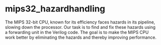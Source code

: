 # mips32_hazardhandling
The MIPS 32-bit CPU, known for its efficiency faces hazards in its pipeline, slowing down the processor. Our task is to find and fix these hazards using a forwarding unit in the Verilog code. The goal is to make the MIPS CPU work better by eliminating the hazards and thereby improving performance.
